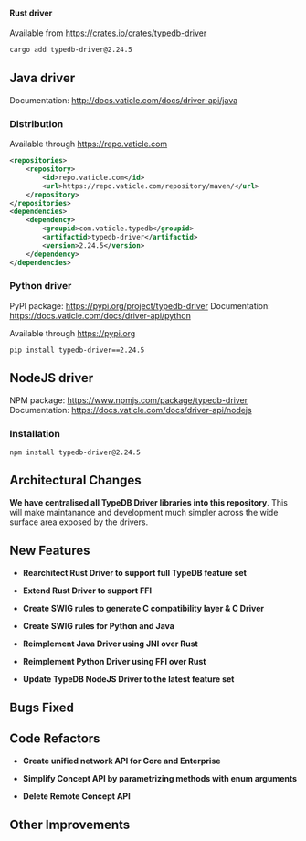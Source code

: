 #### Rust driver

Available from https://crates.io/crates/typedb-driver

```sh
cargo add typedb-driver@2.24.5
```

## Java driver

Documentation: http://docs.vaticle.com/docs/driver-api/java

### Distribution

Available through https://repo.vaticle.com

```xml
<repositories>
    <repository>
        <id>repo.vaticle.com</id>
        <url>https://repo.vaticle.com/repository/maven/</url>
    </repository>
</repositories>
<dependencies>
    <dependency>
        <groupid>com.vaticle.typedb</groupid>
        <artifactid>typedb-driver</artifactid>
        <version>2.24.5</version>
    </dependency>
</dependencies>
```

### Python driver

PyPI package: https://pypi.org/project/typedb-driver
Documentation: https://docs.vaticle.com/docs/driver-api/python

Available through https://pypi.org

```
pip install typedb-driver==2.24.5
```

## NodeJS driver

NPM package: https://www.npmjs.com/package/typedb-driver
Documentation: https://docs.vaticle.com/docs/driver-api/nodejs

### Installation

```
npm install typedb-driver@2.24.5
```

## Architectural Changes

**We have centralised all TypeDB Driver libraries into this repository**. This will make maintanance and development much simpler across the wide surface area exposed by the drivers.

## New Features

- **Rearchitect Rust Driver to support full TypeDB feature set**

- **Extend Rust Driver to support FFI**

- **Create SWIG rules to generate C compatibility layer & C Driver**
 
- **Create SWIG rules for Python and Java**

- **Reimplement Java Driver using JNI over Rust**

- **Reimplement Python Driver using FFI over Rust**

- **Update TypeDB NodeJS Driver to the latest feature set**


## Bugs Fixed

## Code Refactors

- **Create unified network API for Core and Enterprise**

- **Simplify Concept API by parametrizing methods with enum arguments**

- **Delete Remote Concept API**



## Other Improvements
